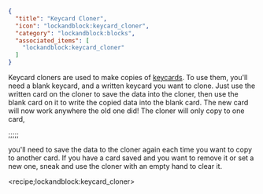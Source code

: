```json
{
  "title": "Keycard Cloner",
  "icon": "lockandblock:keycard_cloner",
  "category": "lockandblock:blocks",
  "associated_items": [
    "lockandblock:keycard_cloner"
  ]
}
```

Keycard cloners are used to make copies of [keycards](^lockandblock:keycard). To use them, you'll need a blank keycard,
and a written keycard you want to clone. Just use the written card on the cloner to save the data into the cloner, then
use the blank card on it to write the copied data into the blank card. The new card will now work anywhere the old one
did! The cloner will only copy to one card,

;;;;;

you'll need to save the data to the cloner again each time you want to copy
to another card. If you have a card saved and you want to remove it or set a new one, sneak and use the cloner with an
empty hand to clear it.

<recipe;lockandblock:keycard_cloner>

